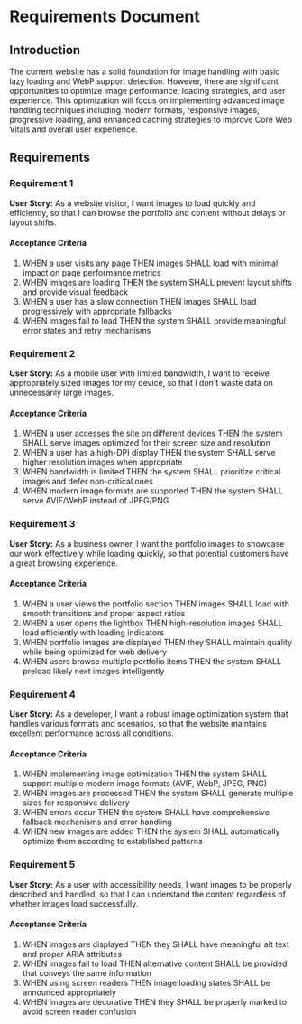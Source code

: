 # Requirements Document

## Introduction

The current website has a solid foundation for image handling with basic lazy loading and WebP support detection. However, there are significant opportunities to optimize image performance, loading strategies, and user experience. This optimization will focus on implementing advanced image handling techniques including modern formats, responsive images, progressive loading, and enhanced caching strategies to improve Core Web Vitals and overall user experience.

## Requirements

### Requirement 1

**User Story:** As a website visitor, I want images to load quickly and efficiently, so that I can browse the portfolio and content without delays or layout shifts.

#### Acceptance Criteria

1. WHEN a user visits any page THEN images SHALL load with minimal impact on page performance metrics
2. WHEN images are loading THEN the system SHALL prevent layout shifts and provide visual feedback
3. WHEN a user has a slow connection THEN images SHALL load progressively with appropriate fallbacks
4. WHEN images fail to load THEN the system SHALL provide meaningful error states and retry mechanisms

### Requirement 2

**User Story:** As a mobile user with limited bandwidth, I want to receive appropriately sized images for my device, so that I don't waste data on unnecessarily large images.

#### Acceptance Criteria

1. WHEN a user accesses the site on different devices THEN the system SHALL serve images optimized for their screen size and resolution
2. WHEN a user has a high-DPI display THEN the system SHALL serve higher resolution images when appropriate
3. WHEN bandwidth is limited THEN the system SHALL prioritize critical images and defer non-critical ones
4. WHEN modern image formats are supported THEN the system SHALL serve AVIF/WebP instead of JPEG/PNG

### Requirement 3

**User Story:** As a business owner, I want the portfolio images to showcase our work effectively while loading quickly, so that potential customers have a great browsing experience.

#### Acceptance Criteria

1. WHEN a user views the portfolio section THEN images SHALL load with smooth transitions and proper aspect ratios
2. WHEN a user opens the lightbox THEN high-resolution images SHALL load efficiently with loading indicators
3. WHEN portfolio images are displayed THEN they SHALL maintain quality while being optimized for web delivery
4. WHEN users browse multiple portfolio items THEN the system SHALL preload likely next images intelligently

### Requirement 4

**User Story:** As a developer, I want a robust image optimization system that handles various formats and scenarios, so that the website maintains excellent performance across all conditions.

#### Acceptance Criteria

1. WHEN implementing image optimization THEN the system SHALL support multiple modern image formats (AVIF, WebP, JPEG, PNG)
2. WHEN images are processed THEN the system SHALL generate multiple sizes for responsive delivery
3. WHEN errors occur THEN the system SHALL have comprehensive fallback mechanisms and error handling
4. WHEN new images are added THEN the system SHALL automatically optimize them according to established patterns

### Requirement 5

**User Story:** As a user with accessibility needs, I want images to be properly described and handled, so that I can understand the content regardless of whether images load successfully.

#### Acceptance Criteria

1. WHEN images are displayed THEN they SHALL have meaningful alt text and proper ARIA attributes
2. WHEN images fail to load THEN alternative content SHALL be provided that conveys the same information
3. WHEN using screen readers THEN image loading states SHALL be announced appropriately
4. WHEN images are decorative THEN they SHALL be properly marked to avoid screen reader confusion